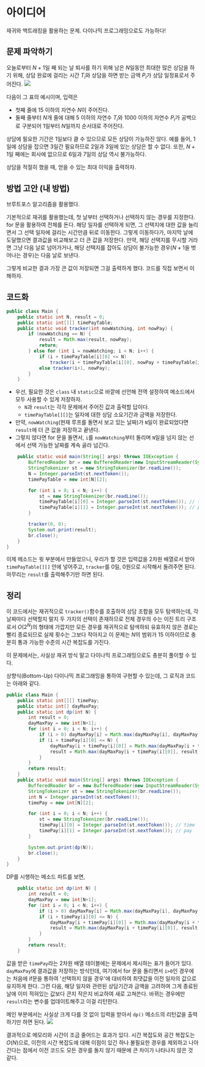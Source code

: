 # 아이디어
재귀와 백트래킹을 활용하는 문제. 다이나믹 프로그래밍으로도 가능하다!

## 문제 파악하기
오늘로부터 $N+1$일 째 되는 날 퇴사를 하기 위해 남은 $N$일동안 최대한 많은 상담을 하기 위해, 상담 완료에 걸리는 시간 $T_i$와 상담을 하면 받는 금액 $P_i$가 상담 일정표로서 주어진다.
![](https://velog.velcdn.com/images/aoi-aoba/post/eb2c95fe-1697-4063-bd9b-f97029374efd/image.png)

다음이 그 표의 예시이며, 입력은
- 첫째 줄에 15 이하의 자연수 $N$이 주어진다.
- 둘째 줄부터 $N$개 줄에 대해 5 이하의 자연수 $T_i$와 1000 이하의 자연수 $P_i$가 공백으로 구분되어 1일부터 $N$일까지 순서대로 주어진다.

상담에 필요한 기간은 1일보다 클 수 있으므로 모든 상담이 가능하진 않다. 예를 들어, 1일에 상담을 잡으면 3일간 필요하므로 2일과 3일에 있는 상담은 할 수 없다. 또한, $N+1$일 째에는 회사에 없으므로 6일과 7일의 상담 역시 불가능하다.

상담을 적절히 했을 때, 얻을 수 있는 최대 이익을 출력하자.

## 방법 고안 (내 방법)
브루트포스 알고리즘을 활용했다.

기본적으로 재귀를 활용했는데, 첫 날부터 선택하거나 선택하지 않는 경우를 지정한다. for 문을 활용하여 전체를 돈다. 해당 일자를 선택하게 되면, 그 선택지에 대한 값을 늘리면서 그 선택 일자에 걸리는 시간만큼 뒤로 이동한다. 그렇게 이동하다가, 마지막 날에 도달했으면 결과값을 비교해보고 더 큰 값을 저장한다. 만약, 해당 선택지를 무시할 거라면 그냥 다음 날로 넘어가거나, 해당 선택지를 잡아도 상담이 불가능한 경우($N+1$을 벗어나는 경우)는 다음 날로 보낸다.

그렇게 비교한 결과 가장 큰 값이 저장되면 그걸 출력하게 했다. 코드를 직접 보면서 이해하자.


## 코드화
```java
public class Main {
    public static int N, result = 0;
    public static int[][] timePayTable;
    public static void tracker(int nowWatching, int nowPay) {
        if (nowWatching == N) {
            result = Math.max(result, nowPay);
            return;
        } else for (int i = nowWatching; i < N; i++) {
            if (i + timePayTable[i][0] <= N)
                tracker(i + timePayTable[i][0], nowPay + timePayTable[i][1]);
            else tracker(i+1, nowPay);
        }
    }
```

- 우선, 필요한 것은 `class` 내 `static`으로  바깥에 선언해 전역 설정하여 메소드에서 모두 사용할 수 있게 저장하자.
	-  `N`과 `result`는 각각 문제에서 주어진 값과 출력할 답이다.
   	- `timePayTable[][]`는 일자에 대한 상담 소요기간과 금액을 저장한다.
- 만약, `nowWatching`(현재 루프를 돌면서 보고 있는 날짜)가 `N`일이 완료되었다면 `result`에 더 큰 값을 저장하고 끝낸다.
- 그렇지 않다면 for 문을 돌면서, `i`를 `nowWatching`부터 돌리며 `N`일을 넘지 않는 선에서 선택 가능한 날짜를 계속 골라 넘긴다.

```java
    public static void main(String[] args) throws IOException {
        BufferedReader br = new BufferedReader(new InputStreamReader(System.in));
        StringTokenizer st = new StringTokenizer(br.readLine());
        N = Integer.parseInt(st.nextToken());
        timePayTable = new int[N][2];

        for (int i = 0; i < N; i++) {
            st = new StringTokenizer(br.readLine());
            timePayTable[i][0] = Integer.parseInt(st.nextToken()); // time
            timePayTable[i][1] = Integer.parseInt(st.nextToken()); // pay
        }

        tracker(0, 0);
        System.out.print(result);
        br.close();
    }
}
```

이제 메소드는 윗 부분에서 만들었으니, 우리가 할 것은 입력값을 2차원 배열로서 받아 `timePayTable[][]` 안에 넣어주고, `tracker`를 0일, 0원으로 시작해서 돌려주면 된다. 마무리는 `result`를 출력해주기만 하면 된다.
    

## 정리
이 코드에서는 재귀적으로 `tracker()`함수를 호출하여 상담 조합을 모두 탐색하는데, 각 날짜마다 선택할지 말지 두 가지의 선택이 존재하므로 전체 경우의 수는 이진 트리 구조로서 $O(2^N)$의 형태에 가깝지만 모든 경우를 재귀적으로 탐색하되 유효하지 않은 경로는 빨리 종료되므로 실제 횟수는 그보다 작아지고 이 문제는 $N$의 범위가 15 이하이므로 충분히 통과 가능한 수준의 시간 복잡도를 가진다.

이 문제에서는, 사실상 재귀 방식 말고 다이나믹 프로그래밍으로도 충분히 풀이할 수 있다.

상향식(Bottom-Up) 다이나믹 프로그래밍을 통하여 구현할 수 있는데, 그 로직과 코드는 아래와 같다.

```java
public class Main {
    public static int[][] timePay;
    public static int[] dayMaxPay;
    public static int dp(int N) {
        int result = 0;
        dayMaxPay = new int[N+1];
        for (int i = 0; i < N; i++) {
            if (i > 0) dayMaxPay[i] = Math.max(dayMaxPay[i], dayMaxPay[i-1]);
            if (i + timePay[i][0] <= N) {
                dayMaxPay[i + timePay[i][0]] = Math.max(dayMaxPay[i + timePay[i][0]], dayMaxPay[i] + timePay[i][1]);
                result = Math.max(dayMaxPay[i + timePay[i][0]], result);
            }
        }
        return result;
    }
    public static void main(String[] args) throws IOException {
        BufferedReader br = new BufferedReader(new InputStreamReader(System.in));
        StringTokenizer st = new StringTokenizer(br.readLine());
        int N = Integer.parseInt(st.nextToken());
        timePay = new int[N][2];

        for (int i = 0; i < N; i++) {
            st = new StringTokenizer(br.readLine());
            timePay[i][0] = Integer.parseInt(st.nextToken()); // time
            timePay[i][1] = Integer.parseInt(st.nextToken()); // pay
        }

        System.out.print(dp(N));
        br.close();
    }
}
```

DP를 시행하는 메소드 파트를 보면,
```java
    public static int dp(int N) {
        int result = 0;
        dayMaxPay = new int[N+1];
        for (int i = 0; i < N; i++) {
            if (i > 0) dayMaxPay[i] = Math.max(dayMaxPay[i], dayMaxPay[i-1]);
            if (i + timePay[i][0] <= N) {
                dayMaxPay[i + timePay[i][0]] = Math.max(dayMaxPay[i + timePay[i][0]], dayMaxPay[i] + timePay[i][1]);
                result = Math.max(dayMaxPay[i + timePay[i][0]], result);
            }
        }
        return result;
    }
```
값을 받은 `timePay`라는 2차원 배열 테이블에는 문제에서 제시하는 표가 들어가 있다. `dayMaxPay`에 결과값을 저장하는 방식인데, 여기에서 for 문을 돌리면서 `i>0`인 경우에는 처음에 if문을 통하여 '선택하지 않을 경우'에 대비하여 최댓값을 이전 일자의 값으로 유지하게 한다. 그런 다음, 해당 일자와 관련된 상담기간과 금액을 고려하여 그게 종료된 날에 이미 적혀있는 값보다 큰지 작은지 비교하여 새로 고쳐쓴다. 바뀌는 경우에만 `result`라는 변수를 업데이트해주고 이걸 리턴한다.

메인 부분에서는 사실상 크게 다를 것 없이 입력을 받아서 `dp()` 메소드의 리턴값을 출력하기만 하면 된다.
![](https://velog.velcdn.com/images/aoi-aoba/post/14db2de0-d51a-4e26-82ce-82f79123b530/image.png)

결과적으로 메모리와 시간이 조금 줄어드는 효과가 있다. 시간 복잡도와 공간 복잡도는 $O(N)$으로, 이전의 시간 복잡도에 대해 이점이 있긴 하나 불필요한 경우를 제외하고 나아간다는 점에서 이전 코드도 모든 경우를 돌지 않기 때문에 큰 차이가 나타나지 않은 것 같다.
